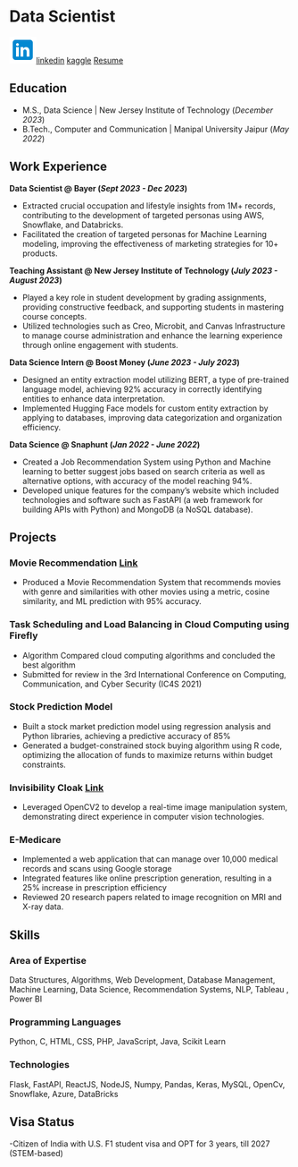 # Data Scientist


![alt text](/img/icons8-linkedin-48.png)[linkedin](https://www.linkedin.com/in/mananmaroo/)
[kaggle](https://www.kaggle.com/mananmaroo)
[Resume](https://drive.google.com/drive/folders/1ZymNG8eGq-m8UGpQ7XnCl3HqW7kk1IwN?usp=share_link)

## Education
- M.S., Data Science	                | New Jersey Institute of Technology (_December 2023_)	 			        		
- B.Tech., Computer and Communication | Manipal University Jaipur (_May 2022_)

## Work Experience
**Data Scientist @ Bayer (_Sept 2023 - Dec 2023_)**
- Extracted crucial occupation and lifestyle insights from 1M+ records, contributing to the development of targeted personas using AWS, Snowflake, and Databricks.
- Facilitated the creation of targeted personas for Machine Learning modeling, improving the effectiveness of marketing strategies for 10+ products.

**Teaching Assistant @ New Jersey Institute of Technology (_July 2023 - August 2023_)**
- Played a key role in student development by grading assignments, providing constructive feedback, and supporting students in mastering course concepts.
- Utilized technologies such as Creo, Microbit, and Canvas Infrastructure to manage course administration and enhance the learning experience through online engagement with students.

**Data Science Intern @ Boost Money (_June 2023 - July 2023_)**
- Designed an entity extraction model utilizing BERT, a type of pre-trained language model, achieving 92% accuracy in correctly identifying entities to enhance data interpretation.
- Implemented Hugging Face models for custom entity extraction by applying to databases, improving data categorization and organization efficiency.

**Data Science @ Snaphunt (_Jan 2022 - June 2022_)**
- Created a Job Recommendation System using Python and Machine learning to better suggest jobs based on search criteria as well as alternative options, with accuracy of the model reaching 94%.
- Developed unique features for the company’s website which included technologies and software such as FastAPI (a web framework for building APIs with Python) and MongoDB (a NoSQL database).

## Projects
### Movie Recommendation [Link](https://github.com/mananmaroo/Movie-Recommendation-using-Facial-ExpressionReco)

- Produced a Movie Recommendation System that recommends movies with genre and similarities with other movies using a metric, cosine similarity, and ML prediction with 95% accuracy.

### Task Scheduling and Load Balancing in Cloud Computing using Firefly
- Algorithm Compared cloud computing algorithms and concluded the best algorithm
- Submitted for review in the 3rd International Conference on Computing, Communication, and Cyber Security (IC4S 2021) 

### Stock Prediction Model 
- Built a stock market prediction model using regression analysis and Python libraries, achieving a predictive accuracy of 85%
- Generated a budget-constrained stock buying algorithm using R code, optimizing the allocation of funds to maximize returns within budget constraints.

### Invisibility Cloak [Link](https://github.com/mananmaroo/Invisible_Cloak)

- Leveraged OpenCV2 to develop a real-time image manipulation system, demonstrating direct experience in computer vision technologies.

### E-Medicare

- Implemented a web application that can manage over 10,000 medical records and scans using Google storage
- Integrated features like online prescription generation, resulting in a 25% increase in prescription efficiency
- Reviewed 20 research papers related to image recognition on MRI and X-ray data.


## Skills

### Area of Expertise
Data Structures, Algorithms, Web Development, Database Management, Machine Learning, Data Science, Recommendation Systems, NLP, Tableau , Power BI

### Programming Languages
Python, C, HTML, CSS, PHP, JavaScript, Java, Scikit Learn

### Technologies
Flask, FastAPI, ReactJS, NodeJS, Numpy, Pandas, Keras, MySQL, OpenCv, Snowflake, Azure, DataBricks


## Visa Status
-Citizen of India with U.S. F1 student visa and OPT for 3 years, till 2027 (STEM-based)
